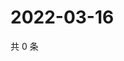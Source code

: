 # 2022-03-16

共 0 条

<!-- BEGIN WEIBO -->
<!-- 最后更新时间 Wed Mar 16 2022 12:15:18 GMT+0800 (China Standard Time) -->

<!-- END WEIBO -->
